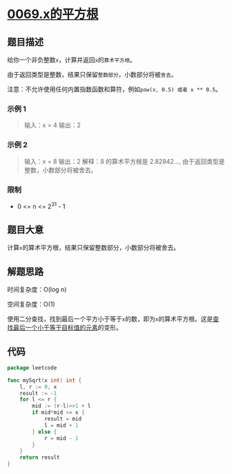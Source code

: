 # [0069.x的平方根](https://leetcode.cn/problems/sqrtx/)

## 题目描述

给你一个非负整数`x`，计算并返回`x`的`算术平方根`。

由于返回类型是整数，结果只保留`整数部分`，小数部分将被`舍去`。

注意：不允许使用任何内置指数函数和算符，例如`pow(x, 0.5) 或者 x ** 0.5`。

### 示例 1

> 输入：x = 4
> 输出：2

### 示例 2

> 输入：x = 8
> 输出：2
> 解释：8 的算术平方根是 2.82842..., 由于返回类型是整数，小数部分将被舍去。

### 限制

* 0 <= n <= $2^{31}$ - 1

## 题目大意

计算`x`的算术平方根，结果只保留整数部分，小数部分将被舍去。

## 解题思路

时间复杂度：O(log n)

空间复杂度：O(1)

使用二分查找，找到最后一个平方小于等于`x`的数，即为`x`的算术平方根。这是[查找最后一个小于等于目标值的元素](../../notes/Binary-Search.md#查找最后一个小于等于目标值的元素)的变形。

## 代码

```go
package leetcode

func mySqrt(x int) int {
	l, r := 0, x
	result := -1
	for l <= r {
		mid := (r-l)>>1 + l
		if mid*mid <= x {
			result = mid
			l = mid + 1
		} else {
			r = mid - 1
		}
	}
	return result
}
```
